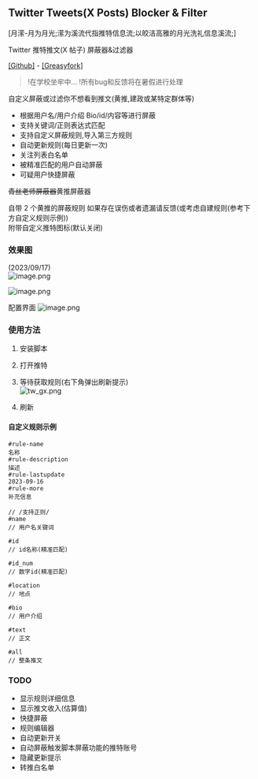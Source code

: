## Twitter Tweets(X Posts) Blocker & Filter

[月潆-月为月光;潆为溪流代指推特信息流;以皎洁高雅的月光洗礼信息溪流;]

Twitter 推特推文(X 帖子) 屏蔽器&过滤器

[[Github]](https://github.com/yuhanawa/UserScript) - [[Greasyfork]](https://greasyfork.org/zh-CN/scripts/473865)

> !在学校坐牢中...
> !所有bug和反馈将在暑假进行处理


自定义屏蔽或过滤你不想看到推文(黄推,建政或某特定群体等)

- 根据用户名/用户介绍 Bio/id/内容等进行屏蔽
- 支持关键词/正则表达式匹配
- 支持自定义屏蔽规则,导入第三方规则
- 自动更新规则(每日更新一次)
- 关注列表白名单
- 被精准匹配的用户自动屏蔽
- 可疑用户快捷屏蔽

~~青丝老师屏蔽器~~黄推屏蔽器

自带 2 个黄推的屏蔽规则
如果存在误伤或者遗漏请反馈(或考虑自建规则(参考下方自定义规则示例))  
附带自定义推特图标(默认关闭)

### 效果图

(2023/09/17)  
![image.png](https://s2.loli.net/2023/10/22/PBfTdO6rvuR8qJI.png)

![image.png](https://s2.loli.net/2023/10/22/SBERCqHri7szoAQ.png)

配置界面
![image.png](https://s2.loli.net/2023/10/22/UQN5I3PGSZMwg4K.png)

### 使用方法

1. 安装脚本

2. 打开推特

3. 等待获取规则(右下角弹出刷新提示)  
   ![tw_gx.png](https://s2.loli.net/2023/10/22/1JXnOiTIuRFev39.png)

4. 刷新

#### 自定义规则示例

```
#rule-name
名称
#rule-description
描述
#rule-lastupdate
2023-09-16
#rule-more
补充信息

// /支持正则/
#name
// 用户名关键词

#id
// id名称(精准匹配)

#id_num
// 数字id(精准匹配)

#location
// 地点

#bio
// 用户介绍

#text
// 正文

#all
// 整条推文

```

### TODO

- 显示规则详细信息
- 显示推文收入(估算值)
- 快捷屏蔽
- 规则编辑器
- 自动更新开关
- 自动屏蔽触发脚本屏蔽功能的推特账号
- 隐藏更新提示
- 转推白名单


